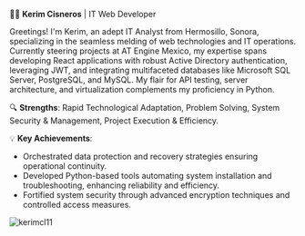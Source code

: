 👨‍💻 **Kerim Cisneros** | IT Web Developer

Greetings! I'm Kerim, an adept IT Analyst from Hermosillo, Sonora, specializing in the seamless melding of web technologies and IT operations. Currently steering projects at AT Engine Mexico, my expertise spans developing React applications with robust Active Directory authentication, leveraging JWT, and integrating multifaceted databases like Microsoft SQL Server, PostgreSQL, and MySQL. My flair for API testing, server architecture, and virtualization complements my proficiency in Python.

🔍 **Strengths**: Rapid Technological Adaptation, Problem Solving, System Security & Management, Project Execution & Efficiency.

💡 **Key Achievements**:
- Orchestrated data protection and recovery strategies ensuring operational continuity.
- Developed Python-based tools automating system installation and troubleshooting, enhancing reliability and efficiency.
- Fortified system security through advanced encryption techniques and controlled access measures.
  <div align='center'>
<p><img align="center" src="https://github-readme-stats.vercel.app/api/top-langs?username=kerimcl11&show_icons=true&locale=en&layout=compact" alt="kerimcl11" /></p>
    <div/>
